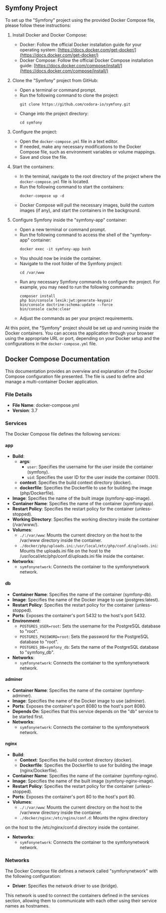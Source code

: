 ## Symfony Project
To set up the "Symfony" project using the provided Docker Compose file, please follow these instructions:

1. Install Docker and Docker Compose:
   - Docker: Follow the official Docker installation guide for your operating system: [https://docs.docker.com/get-docker/](https://docs.docker.com/get-docker/)
   - Docker Compose: Follow the official Docker Compose installation guide: [https://docs.docker.com/compose/install/](https://docs.docker.com/compose/install/)

2. Clone the "Symfony" project from GitHub:
   - Open a terminal or command prompt.
   - Run the following command to clone the project:
     ```
     git clone https://github.com/codora-io/symfony.git
     ```
   - Change into the project directory:
     ```
     cd symfony
     ```

3. Configure the project:
   - Open the `docker-compose.yml` file in a text editor.
   - If needed, make any necessary modifications to the Docker Compose file, such as environment variables or volume mappings.
   - Save and close the file.

4. Start the containers:
   - In the terminal, navigate to the root directory of the project where the `docker-compose.yml` file is located.
   - Run the following command to start the containers:
     ```
     docker-compose up -d
     ```
   - Docker Compose will pull the necessary images, build the custom images (if any), and start the containers in the background.

5. Configure Symfony inside the "symfony-app" container:
   - Open a new terminal or command prompt.
   - Run the following command to access the shell of the "symfony-app" container:
     ```
     docker exec -it symfony-app bash
     ```
   - You should now be inside the container.
   - Navigate to the root folder of the Symfony project:
     ```
     cd /var/www
     ```
   - Run any necessary Symfony commands to configure the project. For example, you may need to run the following commands:
     ```
     composer install
     php bin/console lexik:jwt:generate-keypair
     bin/console doctrine:schema:update --force
     bin/console cache:clear
     ```
   - Adjust the commands as per your project requirements.

At this point, the "Symfony" project should be set up and running inside the Docker containers. You can access the application through your browser using the appropriate URL or port, depending on your Docker setup and the configurations in the `docker-compose.yml` file.
## Docker Compose Documentation

This documentation provides an overview and explanation of the Docker Compose configuration file presented. The file is used to define and manage a multi-container Docker application.

### File Details

- **File Name**: docker-compose.yml
- **Version**: 3.7

### Services

The Docker Compose file defines the following services:

#### app

- **Build**:
  - **args**:
    - `user`: Specifies the username for the user inside the container (symfony).
    - `uid`: Specifies the user ID for the user inside the container (1001).
  - **context**: Specifies the build context directory (docker).
  - **dockerfile**: Specifies the Dockerfile to use for building the image (php/Dockerfile).
- **Image**: Specifies the name of the built image (symfony-app-image).
- **Container Name**: Specifies the name of the container (symfony-app).
- **Restart Policy**: Specifies the restart policy for the container (unless-stopped).
- **Working Directory**: Specifies the working directory inside the container (/var/www/).
- **Volumes**:
  - `./:/var/www`: Mounts the current directory on the host to the /var/www directory inside the container.
  - `./docker/php/uploads.ini:/usr/local/etc/php/conf.d/uploads.ini`: Mounts the uploads.ini file on the host to the /usr/local/etc/php/conf.d/uploads.ini file inside the container.
- **Networks**: 
  - `symfonynetwork`: Connects the container to the symfonynetwork network.

#### db

- **Container Name**: Specifies the name of the container (symfony-db).
- **Image**: Specifies the name of the Docker image to use (postgres:latest).
- **Restart Policy**: Specifies the restart policy for the container (unless-stopped).
- **Ports**: Exposes the container's port 5432 to the host's port 5432.
- **Environment**:
  - `POSTGRES_USER=root`: Sets the username for the PostgreSQL database to "root".
  - `POSTGRES_PASSWORD=root`: Sets the password for the PostgreSQL database to "root".
  - `POSTGRES_DB=symfony_db`: Sets the name of the PostgreSQL database to "symfony_db".
- **Networks**: 
  - `symfonynetwork`: Connects the container to the symfonynetwork network.

#### adminer

- **Container Name**: Specifies the name of the container (symfony-adminer).
- **Image**: Specifies the name of the Docker image to use (adminer).
- **Ports**: Exposes the container's port 8080 to the host's port 8080.
- **Depends On**: Specifies that this service depends on the "db" service to be started first.
- **Networks**: 
  - `symfonynetwork`: Connects the container to the symfonynetwork network.

#### nginx

- **Build**:
  - **Context**: Specifies the build context directory (docker).
  - **Dockerfile**: Specifies the Dockerfile to use for building the image (nginx/Dockerfile).
- **Container Name**: Specifies the name of the container (symfony-nginx).
- **Image**: Specifies the name of the built image (symfony-nginx-image).
- **Restart Policy**: Specifies the restart policy for the container (unless-stopped).
- **Ports**: Exposes the container's port 80 to the host's port 80.
- **Volumes**:
  - `./:/var/www`: Mounts the current directory on the host to the /var/www directory inside the container.
  - `./docker/nginx:/etc/nginx/conf.d`: Mounts the nginx directory

 on the host to the /etc/nginx/conf.d directory inside the container.
- **Networks**: 
  - `symfonynetwork`: Connects the container to the symfonynetwork network.

### Networks

The Docker Compose file defines a network called "symfonynetwork" with the following configuration:

- **Driver**: Specifies the network driver to use (bridge).

This network is used to connect the containers defined in the services section, allowing them to communicate with each other using their service names as hostnames.